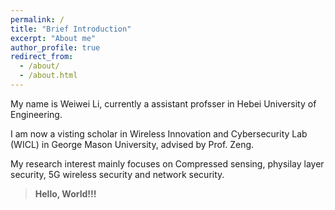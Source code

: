 ```yaml
---
permalink: /
title: "Brief Introduction"
excerpt: "About me"
author_profile: true
redirect_from: 
  - /about/
  - /about.html
---
```


My name is Weiwei Li, currently a assistant profsser in Hebei University of Engineering. 

I am now a visting scholar in Wireless Innovation and Cybersecurity Lab (WICL) in George Mason University, advised by Prof. Zeng. 

My research interest mainly focuses on Compressed sensing, physilay layer security, 5G wireless security and network security.

>**Hello, World!!!**
 
